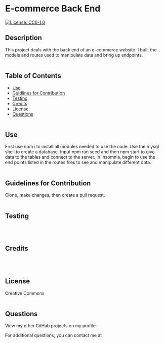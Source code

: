 # E-commerce Back End

[![License: CC0-1.0](https://img.shields.io/badge/License-CC0_1.0-lightgrey.svg)](http://creativecommons.org/publicdomain/zero/1.0/)

## Description

This project deals with the back end of an e-commerce website. I built the models and routes used to manipulate data and bring up endpoints.
</br></br>

## Table of Contents

- [Use](#use)
- [Guidlines for Contribution](#guidelines-for-contribution)
- [Testing](#testing)
- [Credits](#credits)
- [License](#license)
- [Questions](#questions)
  </br></br>

## Use

First use npm i to install all modules needed to use the code. Use the mysql shell to create a database. Input npm run seed and then npm start to give data to the tables and connect to the server. In Insomnia, begin to use the end points listed in the routes files to see and manipulate different data.
</br></br>

## Guidelines for Contribution

Clone, make changes, then create a pull request.
</br></br>

## Testing

</br></br>

## Credits

</br></br>

## License

Creative Commons
</br></br>

## Questions

  <p>View my other GitHub projects on my profile: <a href="https://github.com/"></a></p> 
  <p>For additional questions, you can contact me at <a href="mailto:"></a></p>
